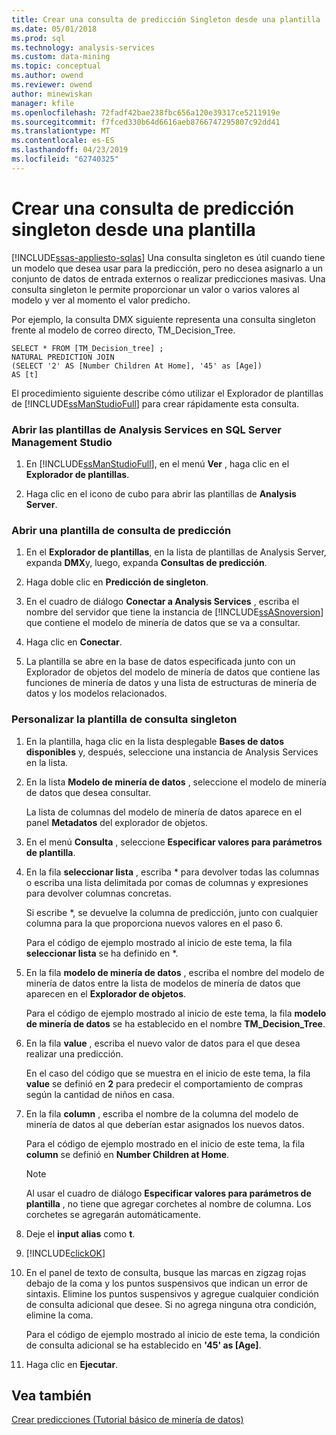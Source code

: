 ```yaml
---
title: Crear una consulta de predicción Singleton desde una plantilla | Microsoft Docs
ms.date: 05/01/2018
ms.prod: sql
ms.technology: analysis-services
ms.custom: data-mining
ms.topic: conceptual
ms.author: owend
ms.reviewer: owend
author: minewiskan
manager: kfile
ms.openlocfilehash: 72fadf42bae238fbc656a120e39317ce5211919e
ms.sourcegitcommit: f7fced330b64d6616aeb8766747295807c92dd41
ms.translationtype: MT
ms.contentlocale: es-ES
ms.lasthandoff: 04/23/2019
ms.locfileid: "62740325"
---
```

# <a name="create-a-singleton-prediction-query-from-a-template"></a>Crear una consulta de predicción singleton desde una plantilla
[!INCLUDE[ssas-appliesto-sqlas](../../includes/ssas-appliesto-sqlas.md)]
  Una consulta singleton es útil cuando tiene un modelo que desea usar para la predicción, pero no desea asignarlo a un conjunto de datos de entrada externos o realizar predicciones masivas. Una consulta singleton le permite proporcionar un valor o varios valores al modelo y ver al momento el valor predicho.  
  
 Por ejemplo, la consulta DMX siguiente representa una consulta singleton frente al modelo de correo directo, TM_Decision_Tree.  
  
```  
SELECT * FROM [TM_Decision_tree] ;  
NATURAL PREDICTION JOIN  
(SELECT '2' AS [Number Children At Home], '45' as [Age])  
AS [t]  
```  
  
 El procedimiento siguiente describe cómo utilizar el Explorador de plantillas de [!INCLUDE[ssManStudioFull](../../includes/ssmanstudiofull-md.md)] para crear rápidamente esta consulta.  
  
### <a name="to-open-the-analysis-services-templates-in-sql-server-management-studio"></a>Abrir las plantillas de Analysis Services en SQL Server Management Studio  
  
1.  En [!INCLUDE[ssManStudioFull](../../includes/ssmanstudiofull-md.md)], en el menú **Ver** , haga clic en el **Explorador de plantillas**.  
  
2.  Haga clic en el icono de cubo para abrir las plantillas de **Analysis Server**.  
  
### <a name="to-open-a-prediction-query-template"></a>Abrir una plantilla de consulta de predicción  
  
1.  En el **Explorador de plantillas**, en la lista de plantillas de Analysis Server, expanda **DMX**y, luego, expanda **Consultas de predicción**.  
  
2.  Haga doble clic en **Predicción de singleton**.  
  
3.  En el cuadro de diálogo **Conectar a Analysis Services** , escriba el nombre del servidor que tiene la instancia de [!INCLUDE[ssASnoversion](../../includes/ssasnoversion-md.md)] que contiene el modelo de minería de datos que se va a consultar.  
  
4.  Haga clic en **Conectar**.  
  
5.  La plantilla se abre en la base de datos especificada junto con un Explorador de objetos del modelo de minería de datos que contiene las funciones de minería de datos y una lista de estructuras de minería de datos y los modelos relacionados.  
  
### <a name="to-customize-the-singleton-query-template"></a>Personalizar la plantilla de consulta singleton  
  
1.  En la plantilla, haga clic en la lista desplegable **Bases de datos disponibles** y, después, seleccione una instancia de Analysis Services en la lista.  
  
2.  En la lista **Modelo de minería de datos** , seleccione el modelo de minería de datos que desea consultar.  
  
     La lista de columnas del modelo de minería de datos aparece en el panel **Metadatos** del explorador de objetos.  
  
3.  En el menú **Consulta** , seleccione **Especificar valores para parámetros de plantilla**.  
  
4.  En la fila **seleccionar lista** , escriba * para devolver todas las columnas o escriba una lista delimitada por comas de columnas y expresiones para devolver columnas concretas.  
  
     Si escribe *, se devuelve la columna de predicción, junto con cualquier columna para la que proporciona nuevos valores en el paso 6.  
  
     Para el código de ejemplo mostrado al inicio de este tema, la fila **seleccionar lista** se ha definido en *.  
  
5.  En la fila **modelo de minería de datos** , escriba el nombre del modelo de minería de datos entre la lista de modelos de minería de datos que aparecen en el **Explorador de objetos**.  
  
     Para el código de ejemplo mostrado al inicio de este tema, la fila **modelo de minería de datos** se ha establecido en el nombre **TM_Decision_Tree**.  
  
6.  En la fila **value** , escriba el nuevo valor de datos para el que desea realizar una predicción.  
  
     En el caso del código que se muestra en el inicio de este tema, la fila **value** se definió en **2** para predecir el comportamiento de compras según la cantidad de niños en casa.  
  
7.  En la fila **column** , escriba el nombre de la columna del modelo de minería de datos al que deberían estar asignados los nuevos datos.  
  
     Para el código de ejemplo mostrado en el inicio de este tema, la fila **column** se definió en **Number Children at Home**.  
  
    > [!NOTE]  
    >  Al usar el cuadro de diálogo **Especificar valores para parámetros de plantilla** , no tiene que agregar corchetes al nombre de columna. Los corchetes se agregarán automáticamente.  
  
8.  Deje el **input alias** como **t**.  
  
9. [!INCLUDE[clickOK](../../includes/clickok-md.md)]  
  
10. En el panel de texto de consulta, busque las marcas en zigzag rojas debajo de la coma y los puntos suspensivos que indican un error de sintaxis. Elimine los puntos suspensivos y agregue cualquier condición de consulta adicional que desee. Si no agrega ninguna otra condición, elimine la coma.  
  
     Para el código de ejemplo mostrado al inicio de este tema, la condición de consulta adicional se ha establecido en **'45' as [Age]**.  
  
11. Haga clic en **Ejecutar**.  
  
## <a name="see-also"></a>Vea también  
 [Crear predicciones &#40;Tutorial básico de minería de datos&#41;](http://msdn.microsoft.com/library/a8410ed2-bb98-4d51-a9eb-b239be1201c2)  
  
  
